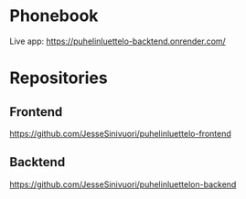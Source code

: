 # Phonebook
Live app: https://puhelinluettelo-backtend.onrender.com/

# Repositories

## Frontend
https://github.com/JesseSinivuori/puhelinluettelo-frontend

## Backtend
https://github.com/JesseSinivuori/puhelinluettelon-backend
